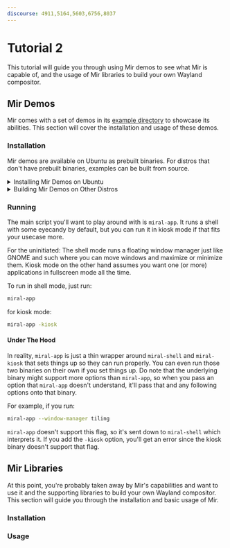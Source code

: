 ```yaml
---
discourse: 4911,5164,5603,6756,8037
---
```


# Tutorial 2
This tutorial will guide you through using Mir demos to see what Mir is capable
of, and the usage of Mir libraries to build your own Wayland compositor.

## Mir Demos
Mir comes with a set of demos in its [example
directory](https://github.com/canonical/mir/tree/main/examples) to showcase its
abilities. This section will cover the installation and usage of these demos.


### Installation
Mir demos are available on Ubuntu as prebuilt binaries. For distros that don't
have prebuilt binaries, examples can be built from source.

<details>
<summary> Installing Mir Demos on Ubuntu </summary>

You can run the following command to install Mir demos and the drivers they
use.
```sh
sudo apt install mir-demos mir-graphics-drivers-desktop
```
</details>

<details>
<summary>Building Mir Demos on Other Distros</summary>

For Linux distributions that don't currently package Mir demos you need to
build them yourself. (See [Getting Involved in
Mir](how-to/getting_involved_in_mir)).
</details>

### Running
The main script you'll want to play around with is `miral-app`. It runs a shell
with some eyecandy by default, but you can run it in kiosk mode if that fits
your usecase more.

For the uninitiated: The shell mode runs a floating window manager just like
GNOME and such where you can move windows and maximize or minimize them. Kiosk
mode on the other hand assumes you want one (or more) applications in
fullscreen mode all the time.

To run in shell mode, just run:
```sh
miral-app
```

for kiosk mode:
```sh
miral-app -kiosk
```

<!--- Likely to get axed, opinions welcome -->
#### Under The Hood
In reality, `miral-app` is just a thin wrapper around `miral-shell` and
`miral-kiosk` that sets things up so they can run properly. You can even run
those two binaries on their own if you set things up. Do note that the
underlying binary might support more options than `miral-app`, so when you pass
an option that `miral-app` doesn't understand, it'll pass that and any
following options onto that binary. 

For example, if you run:
```sh
miral-app --window-manager tiling
```
`miral-app` doesn't support this flag, so it's sent down to `miral-shell` which
interprets it. If you add the `-kiosk` option, you'll get an error since the
kiosk binary doesn't support that flag.

## Mir Libraries
At this point, you're probably taken away by Mir's capabilities and want to use
it and the supporting libraries to build your own Wayland compositor. This
section will guide you through the installation and basic usage of Mir.

### Installation

### Usage
